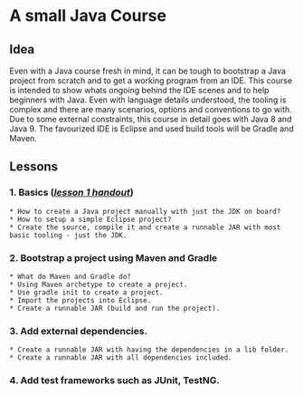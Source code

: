 # A small Java Course

## Idea

Even with a Java course fresh in mind, it can be tough to bootstrap a Java project from scratch and to get a working program from an IDE. This course is intended to show whats ongoing behind the IDE scenes and to help beginners with Java. Even with language details understood, the tooling is complex and there are many scenarios, options and conventions to go with. Due to some external constraints, this course in detail goes with Java 8 and Java 9. The favourized IDE is Eclipse and used build tools will be Gradle and Maven.

## Lessons

### 1. Basics (*[lesson 1 handout](lesson-01-basics/doc/handout.pdf)*)
    * How to create a Java project manually with just the JDK on board?
    * How to setup a simple Eclipse project?
    * Create the source, compile it and create a runnable JAR with most basic tooling - just the JDK.
    
### 2. Bootstrap a project using Maven and Gradle
    * What do Maven and Gradle do?
    * Using Maven archetype to create a project.
    * Use gradle init to create a project.
    * Import the projects into Eclipse.
    * Create a runnable JAR (build and run the project).
 
### 3. Add external dependencies.
    * Create a runnable JAR with having the dependencies in a lib folder.
    * Create a runnable JAR with all dependencies included.

### 4. Add test frameworks such as JUnit, TestNG.
